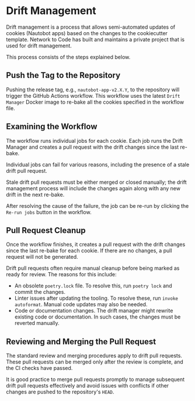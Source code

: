 # Drift Management

Drift management is a process that allows semi-automated updates of cookies (Nautobot apps) based on the changes to the cookiecutter template. Network to Code has built and maintains a private project that is used for drift management.

This process consists of the steps explained below.

## Push the Tag to the Repository

Pushing the release tag, e.g., `nautobot-app-v2.X.Y`, to the repository will trigger the GitHub Actions workflow. This workflow uses the latest `Drift Manager` Docker image to re-bake all the cookies specified in the workflow file.

## Examining the Workflow

The workflow runs individual jobs for each cookie. Each job runs the Drift Manager and creates a pull request with the drift changes since the last re-bake.

Individual jobs can fail for various reasons, including the presence of a stale drift pull request.

Stale drift pull requests must be either merged or closed manually; the drift management process will include the changes again along with any new drift in the next re-bake.

After resolving the cause of the failure, the job can be re-run by clicking the `Re-run jobs` button in the workflow.

## Pull Request Cleanup

Once the workflow finishes, it creates a pull request with the drift changes since the last re-bake for each cookie. If there are no changes, a pull request will not be generated.

Drift pull requests often require manual cleanup before being marked as ready for review. The reasons for this include:

- An obsolete `poetry.lock` file.
    To resolve this, run `poetry lock` and commit the changes.
- Linter issues after updating the tooling.
    To resolve these, run `invoke autoformat`. Manual code updates may also be needed.
- Code or documentation changes.
    The drift manager might rewrite existing code or documentation. In such cases, the changes must be reverted manually.

## Reviewing and Merging the Pull Request

The standard review and merging procedures apply to drift pull requests. These pull requests can be merged only after the review is complete, and the CI checks have passed.

It is good practice to merge pull requests promptly to manage subsequent drift pull requests effectively and avoid issues with conflicts if other changes are pushed to the repository's `HEAD`.
